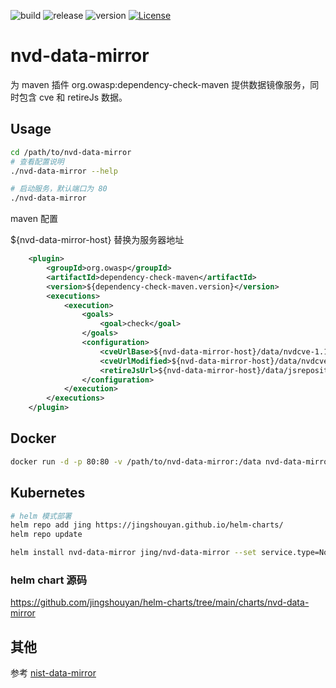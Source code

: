 ![build](https://img.shields.io/github/workflow/status/jingshouyan/nvd-data-mirror/Release%20Go%20project)
![release](https://img.shields.io/github/v/release/jingshouyan/nvd-data-mirror)
![version](https://img.shields.io/github/go-mod/go-version/jingshouyan/nvd-data-mirror)
[![License](https://img.shields.io/badge/license-Apache%202.0-brightgreen.svg)](LICENSE)
# nvd-data-mirror

为 maven 插件 org.owasp:dependency-check-maven 提供数据镜像服务，同时包含 cve 和 retireJs 数据。

## Usage

```bash
cd /path/to/nvd-data-mirror
# 查看配置说明
./nvd-data-mirror --help

# 启动服务，默认端口为 80
./nvd-data-mirror
```

maven 配置

${nvd-data-mirror-host} 替换为服务器地址

```xml
    <plugin>
        <groupId>org.owasp</groupId>
        <artifactId>dependency-check-maven</artifactId>
        <version>${dependency-check-maven.version}</version>
        <executions>
            <execution>
                <goals>
                    <goal>check</goal>
                </goals>
                <configuration>
                    <cveUrlBase>${nvd-data-mirror-host}/data/nvdcve-1.1-%d.json.gz</cveUrlBase>
                    <cveUrlModified>${nvd-data-mirror-host}/data/nvdcve-1.1-modified.json.gz</cveUrlModified>
                    <retireJsUrl>${nvd-data-mirror-host}/data/jsrepository.json</retireJsUrl>
                </configuration>
            </execution>
        </executions>
    </plugin>
```

## Docker

```bash
docker run -d -p 80:80 -v /path/to/nvd-data-mirror:/data nvd-data-mirror:latest
```

## Kubernetes


```bash
# helm 模式部署
helm repo add jing https://jingshouyan.github.io/helm-charts/
helm repo update

helm install nvd-data-mirror jing/nvd-data-mirror --set service.type=NodePort --set service.nodePort=30010

```

### helm chart 源码

https://github.com/jingshouyan/helm-charts/tree/main/charts/nvd-data-mirror

## 其他

参考 [nist-data-mirror](https://github.com/stevespringett/nist-data-mirror)

